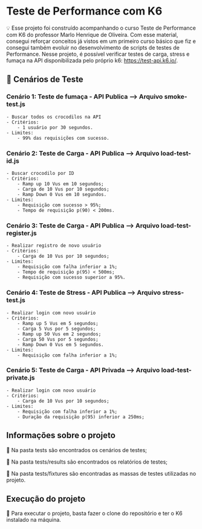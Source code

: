 # Teste de Performance com K6


💡 Esse projeto foi construído acompanhando o curso Teste de Performance com K6 do professor Marlo Henrique de Oliveira. Com esse material, consegui reforçar conceitos já vistos em um primeiro curso básico que fiz e consegui também evoluir no desenvolvimento de scripts de testes de Performance. Nesse projeto, é possível verificar testes de carga, stress e fumaça na API disponibilizada pelo próprio k6: https://test-api.k6.io/. 

## 🔖 Cenários de Teste

### Cenário 1: Teste de fumaça - API Publica --> Arquivo smoke-test.js
    - Buscar todos os crocodilos na API
    - Critérios:
        - 1 usuário por 30 segundos.
    - Limites: 
        - 99% das requisições com sucesso.


### Cenário 2: Teste de Carga - API Publica --> Arquivo load-test-id.js
    - Buscar crocodilo por ID
    - Critérios:
        - Ramp up 10 Vus em 10 segundos;
        - Carga de 10 Vus por 10 segundos;
        - Ramp Down 0 Vus em 10 segundos.
    - Limites:
        - Requisição com sucesso > 95%;
        - Tempo de requisição p(90) < 200ms.

### Cenário 3: Teste de Carga - API Publica --> Arquivo load-test-register.js
    - Realizar registro de novo usuário
    - Critérios:
        - Carga de 10 Vus por 10 segundos;
    - Limites:
        - Requisição com falha inferior a 1%;
        - Tempo de requisição p(95) < 500ms;
        - Requisição com sucesso superior a 95%.

### Cenário 4: Teste de Stress - API Publica --> Arquivo stress-test.js
    - Realizar login com novo usuário
    - Critérios:
        - Ramp up 5 Vus em 5 segundos;
        - Carga 5 Vus por 5 segundos;
        - Ramp up 50 Vus em 2 segundos;
        - Carga 50 Vus por 5 segundos;
        - Ramp Down 0 Vus em 5 segundos.
    - Limites:
        - Requisição com falha inferior a 1%;

### Cenário 5: Teste de Carga - API Privada --> Arquivo load-test-private.js
    - Realizar login com novo usuário
    - Critérios:
        - Carga de 10 Vus por 10 segundos;
    - Limites:
        - Requisição com falha inferior a 1%;
        - Duração da requisição p(95) inferior a 250ms;

## Informações sobre o projeto

📌 Na pasta tests são encontrados os cenários de testes;

📌 Na pasta tests/results são encontrados os relatórios de testes;

📌 Na pasta tests/fixtures são encontradas as massas de testes utilizadas no projeto.


## Execução do projeto

📌 Para executar o projeto, basta fazer o clone do repositório e ter o K6 instalado na máquina.
